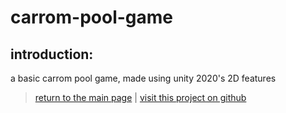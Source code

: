 # carrom-pool-game

## introduction:

a basic carrom pool game, made using unity 2020's 2D features

> [return to the main page](https://ahiyantra.github.io)
> |
> [visit this project on github](https://github.com/ahiyantra/carrom-pool-game)